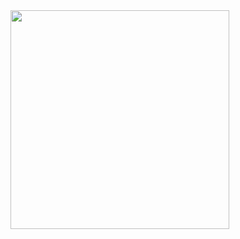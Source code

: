 <img src="https://github.com/user-attachments/assets/48665457-09a8-4bc5-832c-b66cf3f78045" width="350" />
